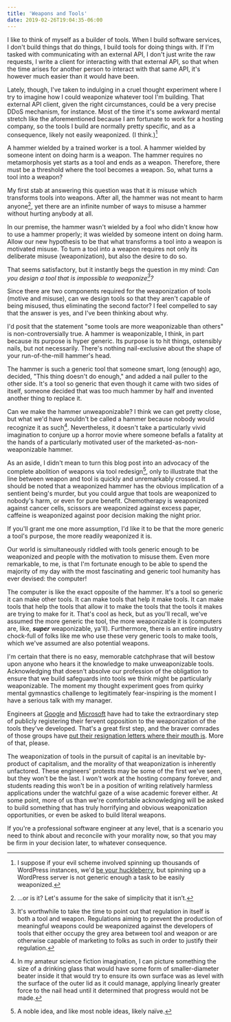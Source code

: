 ```yaml
---
title: 'Weapons and Tools'
date: 2019-02-26T19:04:35-06:00
---
```


I like to think of myself as a builder of tools. When I build software services, I don't build things that do things, I build tools for doing things with. If I'm tasked with communicating with an external API, I don't just write the raw requests, I write a client for interacting with that external API, so that when the time arises for another person to interact with that same API, it's however much easier than it would have been.

Lately, though, I've taken to indulging in a cruel thought experiment where I try to imagine how I could weaponize whatever tool I'm building. That external API client, given the right circumstances, could be a very precise DDoS mechanism, for instance. Most of the time it's some awkward mental stretch like the aforementioned because I am fortunate to work for a hosting company, so the tools I build are normally pretty specific, and as a consequence, likely not easily weaponized. (I think.)[^1]

A hammer wielded by a trained worker is a tool. A hammer wielded by someone intent on doing harm is a weapon. The hammer requires no metamorphosis yet starts as a tool and ends as a weapon. Therefore, there must be a threshold where the tool becomes a weapon. So, what turns a tool into a weapon?

My first stab at answering this question was that it is misuse which transforms tools into weapons. After all, the hammer was not meant to harm anyone[^2], yet there are an infinite number of ways to misuse a hammer without hurting anybody at all.

In our premise, the hammer wasn't wielded by a fool who didn't know how to use a hammer properly; it was wielded by someone intent on doing harm. Allow our new hypothesis to be that what transforms a tool into a weapon is motivated misuse. To turn a tool into a weapon requires not only its deliberate misuse (weaponization), but also the desire to do so.

That seems satisfactory, but it instantly begs the question in my mind: _Can you design a tool that is impossible to weaponize[^3]?_

Since there are two components required for the weaponization of tools (motive and misuse), can we design tools so that they aren't capable of being misused, thus eliminating the second factor? I feel compelled to say that the answer is yes, and I've been thinking about why.

I'd posit that the statement "some tools are more weaponizable than others" is non-controversially true. A hammer is weaponizable, I think, in part because its purpose is hyper generic. Its purpose is to hit things, ostensibly nails, but not necessarily. There's nothing nail-exclusive about the shape of your run-of-the-mill hammer's head.

The hammer is such a generic tool that someone smart, long (enough) ago, decided, "This thing doesn't do enough," and added a nail puller to the other side. It's a tool so generic that even though it came with two sides of itself, someone decided that was too much hammer by half and invented another thing to replace it.

Can we make the hammer unweaponizable? I think we can get pretty close, but what we'd have wouldn't be called a hammer because nobody would recognize it as such[^4]. Nevertheless, it doesn't take a particularly vivid imagination to conjure up a horror movie where someone befalls a fatality at the hands of a particularly motivated user of the marketed-as-non-weaponizable hammer.

As an aside, I didn't mean to turn this blog post into an advocacy of the complete abolition of weapons via tool redesign[^5], only to illustrate that the line between weapon and tool is quickly and unremarkably crossed. It should be noted that a weaponized hammer has the obvious implication of a sentient being's murder, but you could argue that tools are weaponized to nobody's harm, or even for pure benefit. Chemotherapy is weaponized against cancer cells, scissors are weaponized against excess paper, caffeine is weaponized against poor decision making the night prior.

If you'll grant me one more assumption, I'd like it to be that the more generic a tool's purpose, the more readily weaponized it is.

Our world is simultaneously riddled with tools generic enough to be weaponized and people with the motivation to misuse them. Even more remarkable, to me, is that I'm fortunate enough to be able to spend the majority of my day with the most fascinating and generic tool humanity has ever devised: the computer!

The computer is like the exact opposite of the hammer. It's a tool so generic it can make other tools. It can make tools that help it make tools. It can make tools that help the tools that allow it to make the tools that the tools it makes are trying to make for it. That's cool as heck, but as you'll recall, we've assumed the more generic the tool, the more weaponizable it is (computers are, like, _**super**_ weaponizable, ya'll). Furthermore, there is an entire industry chock-full of folks like me who use these very generic tools to make tools, which we've assumed are also potential weapons.

I'm certain that there is no easy, memorable catchphrase that will bestow upon anyone who hears it the knowledge to make unweaponizable tools. Acknowledging that doesn't absolve our profession of the obligation to ensure that we build safeguards into tools we think might be particularly weaponizable. The moment my thought experiment goes from quirky mental gymnastics challenge to legitimately fear-inspiring is the moment I have a serious talk with my manager.

Engineers at [Google](https://www.nytimes.com/2018/08/16/technology/google-employees-protest-search-censored-china.html) and [Microsoft](https://www.theguardian.com/technology/2019/feb/22/microsoft-protest-us-army-augmented-reality-headsets) have had to take the extraordinary step of publicly registering their fervent opposition to the weaponization of the tools they've developed. That's a great first step, and the braver comrades of those groups have [put their resignation letters where their mouth is](https://theintercept.com/2018/09/13/google-china-search-engine-employee-resigns/). More of that, please.

The weaponization of tools in the pursuit of capital is an inevitable by-product of capitalism, and the morality of that weaponization is inherently unfactored. These engineers' protests may be some of the first we've seen, but they won't be the last. I won't work at the hosting company forever, and students reading this won't be in a position of writing relatively harmless applications under the watchful gaze of a wise academic forever either. At some point, more of us than we're comfortable acknowledging will be asked to build something that has truly horrifying and obvious weaponization opportunities, or even be asked to build literal weapons.

If you're a professional software engineer at any level, that is a scenario you need to think about and reconcile with your morality now, so that you may be firm in your decision later, to whatever consequence.

[^1]: I suppose if your evil scheme involved spinning up thousands of WordPress instances, we'd [be your huckleberry](https://www.youtube.com/watch?v=plD1MbOGLfQ), but spinning up a WordPress server is not generic enough a task to be easily weaponized.
[^2]: ...or is it? Let's assume for the sake of simplicity that it isn’t.
[^3]: It's worthwhile to take the time to point out that regulation in itself is both a tool and weapon. Regulations aiming to prevent the production of meaningful weapons could be weaponized against the developers of tools that either occupy the grey area between tool and weapon or are otherwise capable of marketing to folks as such in order to justify their regulation.
[^4]: In my amateur science fiction imagination, I can picture something the size of a drinking glass that would have some form of smaller-diameter beater inside it that would try to ensure its own surface was as level with the surface of the outer lid as it could manage, applying linearly greater force to the nail head until it determined that progress would not be made.
[^5]: A noble idea, and like most noble ideas, likely naïve.